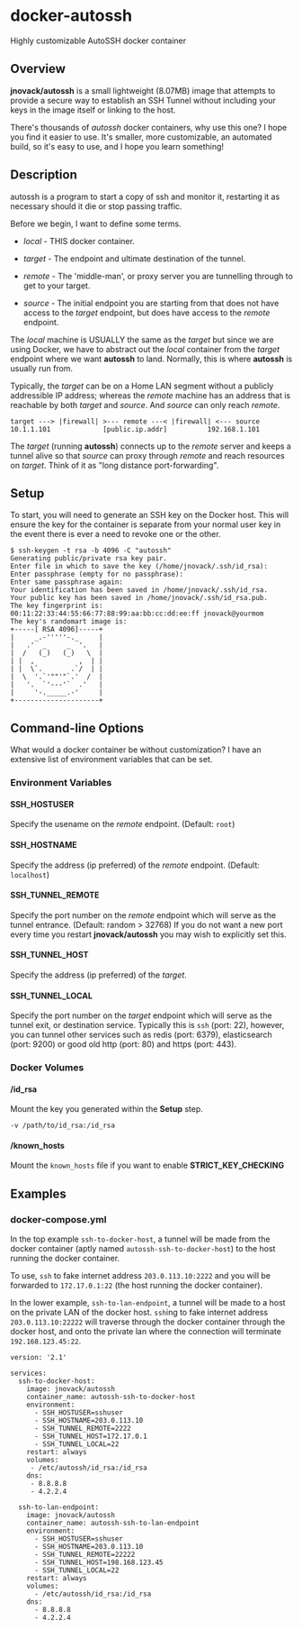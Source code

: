 # docker-autossh

Highly customizable AutoSSH docker container

## Overview

**jnovack/autossh** is a small lightweight (8.07MB) image that attempts to
provide a secure way to establish an SSH Tunnel without including your keys in
the image itself or linking to the host.

There's thousands of *autossh* docker containers, why use this one? I hope you
find it easier to use. It's smaller, more customizable, an automated build, so
it's easy to use, and I hope you learn something!

## Description

autossh is a program to start a copy of ssh and monitor it, restarting it as
necessary should it die or stop passing traffic.

Before we begin, I want to define some terms.

- *local* - THIS docker container.

- *target* - The endpoint and ultimate destination of the tunnel.

- *remote* - The 'middle-man', or proxy server you are tunnelling through to
get to your target.

- *source* - The initial endpoint you are starting from that does not have
access to the *target* endpoint, but does have access to the *remote*
endpoint.

The *local* machine is USUALLY the same as the *target* but since we are using
Docker, we have to abstract out the *local* container from the *target*
endpoint where we want **autossh** to land. Normally, this is where
**autossh** is usually run from.

Typically, the *target* can be on a Home LAN segment without a publicly
addressible IP address; whereas the *remote* machine has an address that is
reachable by both *target* and *source*. And *source* can only reach *remote*.

    target ---> |firewall| >--- remote ---< |firewall| <--- source
    10.1.1.101             [public.ip.addr]          192.168.1.101

The *target* (running **autossh**) connects up to the *remote* server and
keeps a tunnel alive so that *source* can proxy through *remote* and reach
resources on *target*.  Think of it as "long distance port-forwarding".

## Setup

To start, you will need to generate an SSH key on the Docker host. This will
ensure the key for the container is separate from your normal user key in the
event there is ever a need to revoke one or the other.

    $ ssh-keygen -t rsa -b 4096 -C "autossh"
    Generating public/private rsa key pair.
    Enter file in which to save the key (/home/jnovack/.ssh/id_rsa):
    Enter passphrase (empty for no passphrase):
    Enter same passphrase again:
    Your identification has been saved in /home/jnovack/.ssh/id_rsa.
    Your public key has been saved in /home/jnovack/.ssh/id_rsa.pub.
    The key fingerprint is:
    00:11:22:33:44:55:66:77:88:99:aa:bb:cc:dd:ee:ff jnovack@yourmom
    The key's randomart image is:
    +-----[ RSA 4096]-----+
    |     _.-'''''-._     |
    |   .'  _     _  '.   |
    |  /   (_)   (_)   \  |
    | |  ,           ,  | |
    | |  \`.       .`/  | |
    |  \  '.`'""'"`.'  /  |
    |   '.  `'---'`  .'   |
    |     '-._____.-'     |
    +---------------------+

## Command-line Options

What would a docker container be without customization? I have an extensive
list of environment variables that can be set.

### Environment Variables

#### SSH_HOSTUSER

Specify the usename on the *remote* endpoint.  (Default: `root`)

#### SSH_HOSTNAME

Specify the address (ip preferred) of the *remote* endpoint. (Default:
`localhost`)

#### SSH_TUNNEL_REMOTE

Specify the port number on the *remote* endpoint which will serve as the
tunnel entrance. (Default: random > 32768)  If you do not want a new port
every time you restart **jnovack/autossh** you may wish to explicitly set
this.

#### SSH_TUNNEL_HOST

Specify the address (ip preferred) of the *target*.

#### SSH_TUNNEL_LOCAL

Specify the port number on the *target* endpoint which will serve as the
tunnel exit, or destination service.  Typically this is `ssh` (port: 22),
however, you can tunnel other services such as redis (port: 6379),
elasticsearch (port: 9200) or good old http (port: 80) and https (port: 443).

### Docker Volumes

#### /id_rsa

Mount the key you generated within the **Setup** step.

    -v /path/to/id_rsa:/id_rsa

#### /known_hosts

Mount the `known_hosts` file if you want to enable **STRICT_KEY_CHECKING**

## Examples

### docker-compose.yml

In the top example `ssh-to-docker-host`, a tunnel will be made from the docker
container (aptly named `autossh-ssh-to-docker-host`) to the host running the
docker container.

To use, `ssh` to fake internet address `203.0.113.10:2222` and you will be
forwarded to `172.17.0.1:22` (the host running the docker container).

In the lower example, `ssh-to-lan-endpoint`, a tunnel will be made to a host
on the private LAN of the docker host.  `ssh`ing to fake internet address
`203.0.113.10:22222` will traverse through the docker container through the
docker host, and onto the private lan where the connection will terminate
`192.168.123.45:22`.

    version: '2.1'

    services:
      ssh-to-docker-host:
        image: jnovack/autossh
        container_name: autossh-ssh-to-docker-host
        environment:
          - SSH_HOSTUSER=sshuser
          - SSH_HOSTNAME=203.0.113.10
          - SSH_TUNNEL_REMOTE=2222
          - SSH_TUNNEL_HOST=172.17.0.1
          - SSH_TUNNEL_LOCAL=22
        restart: always
        volumes:
         - /etc/autossh/id_rsa:/id_rsa
        dns:
         - 8.8.8.8
         - 4.2.2.4

      ssh-to-lan-endpoint:
        image: jnovack/autossh
        container_name: autossh-ssh-to-lan-endpoint
        environment:
          - SSH_HOSTUSER=sshuser
          - SSH_HOSTNAME=203.0.113.10
          - SSH_TUNNEL_REMOTE=22222
          - SSH_TUNNEL_HOST=198.168.123.45
          - SSH_TUNNEL_LOCAL=22
        restart: always
        volumes:
          - /etc/autossh/id_rsa:/id_rsa
        dns:
          - 8.8.8.8
          - 4.2.2.4

